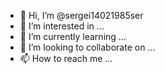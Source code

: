 - 👋 Hi, I’m @sergei14021985ser
- 👀 I’m interested in ...
- 🌱 I’m currently learning ...
- 💞️ I’m looking to collaborate on ...
- 📫 How to reach me ...

<!---
sergei14021985ser/sergei14021985ser is a ✨ special ✨ repository because its `README.md` (this file) appears on your GitHub profile.
You can click the Preview link to take a look at your changes.
--->
